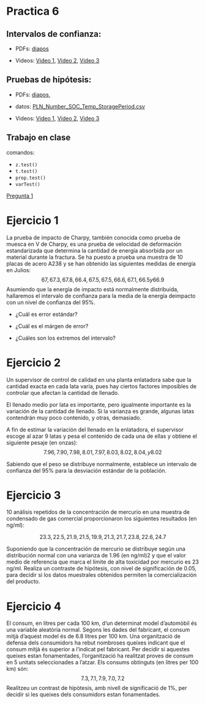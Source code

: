 # Practica 6


## Intervalos de confianza: 

- PDFs: [diapos](https://github.com/alejandro-isglobal/alejandro-isglobal.github.io/blob/master/slides/Practica7.pdf)

- Videos:  [Video 1](https://youtu.be/tYp_hXUm0-E), [Video 2](https://youtu.be/DBaid-WVCZ4), [Video 3](https://youtu.be/0kHW1qufx9M)

## Pruebas de hipótesis: 

- PDFs:  [diapos](https://github.com/alejandro-isglobal/alejandro-isglobal.github.io/blob/master/slides/practica8.pdf), 

- datos: [PLN_Number_SOC_Temp_StoragePeriod.csv](https://github.com/alejandro-isglobal/alejandro-isglobal.github.io/blob/master/data/PLN_Number_SOC_Temp_StoragePeriod.csv) 

- Videos:  [Video 1](https://youtu.be/5cbmYIq0Enc), [Video 2](https://youtu.be/2VrJAYzvRLM), [Video 3](https://youtu.be/kFKYAbrkp-s)


## Trabajo en clase

comandos:

- <code>z.test()</code>
- <code>t.test()</code>
- <code>prop.test()</code>
- <code>varTest()</code>


[Pregunta 1](Pregunta1.png)


# Ejercicio 1

La prueba de impacto de Charpy, también conocida como prueba de muesca en V de Charpy, es una prueba de velocidad de deformación estandarizada que determina la cantidad de energía absorbida por un material durante la fractura. Se ha puesto a prueba una muestra de 10 placas de acero A238 y se han obtenido las siguientes medidas de energía en Julios: $$67, 67.3, 67.8, 66.4, 67.5, 67.5, 66.6, 67.1, 66.5 y 66.9$$ Asumiendo que la energía de impacto está normalmente distribuida, hallaremos el intervalo de confianza para la media de la energía deimpacto con un nivel de confianza del 95%.

- ¿Cuál es error estándar?

- ¿Cuál es el márgen de error?

- ¿Cuáles son los extremos del intervalo?


# Ejercicio 2

Un supervisor de control de calidad en una planta enlatadora sabe que la cantidad exacta en cada lata varía, pues hay ciertos factores imposibles de controlar que afectan la cantidad de llenado.

El llenado medio por lata es importante, pero igualmente importante es la variación de la cantidad de llenado. Si la varianza es grande, algunas latas contendrán muy poco contenido, y otras, demasiado.

A fin de estimar la variación del llenado en la enlatadora, el supervisor escoge al azar 9 latas y pesa el contenido de cada una de ellas y obtiene el siguiente pesaje (en onzas): $$7.96, 7.90, 7.98, 8.01, 7.97, 8.03, 8.02, 8.04,y 8.02$$

Sabiendo que el peso se distribuye normalmente, establece un intervalo de confianza del 95% para la desviación estándar de la población.

# Ejercicio 3

10 análisis repetidos de la concentración de mercurio en una muestra de condensado de gas comercial proporcionaron los siguientes resultados (en ng/ml):

$$23.3,22.5,21.9,21.5,19.9,21.3,21.7,23.8,22.6,24.7$$

Suponiendo que la concentración de mercurio se distribuye según una distribución normal con una varianza de 1.96 (en ng/ml)2
 y que el valor medio de referencia que marca el límite de alta toxicidad por mercurio es 23 ng/ml. Realiza un contraste de hipótesis, con nivel de significación de 0.05, para decidir si los datos muestrales obtenidos permiten la comercialización del producto.


# Ejercicio 4

El consum, en litres per cada 100 km, d’un determinat model d’automòbil és una variable aleatòria normal. Segons les dades del fabricant, el consum mitjà d’aquest model és de 6.8 litres per 100 km. Una organització de defensa dels consumidors ha rebut nombroses queixes indicant que el consum mitjà és superior a l’indicat pel fabricant. Per decidir si aquestes queixes estan fonamentades, l’organització ha realitzat proves de consum en 5 unitats seleccionades a l’atzar. Els consums obtinguts (en litres per 100 km) són: $$7.3, 7.1, 7.9, 7.0, 7.2$$ 
Realitzeu un contrast de hipòtesis, amb nivell de significació de 1%, per decidir si les queixes dels consumidors estan fonamentades.
